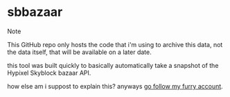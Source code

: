 # sbbazaar
> [!NOTE]
> This GitHub repo only hosts the code that i'm using to archive this data, not the data itself, that will be available on a later date.

this tool was built quickly to basically automatically take a snapshot of the Hypixel Skyblock bazaar API.

how else am i suppost to explain this? anyways [go follow my furry account](https://twitter.com/bismuthCMYK).
